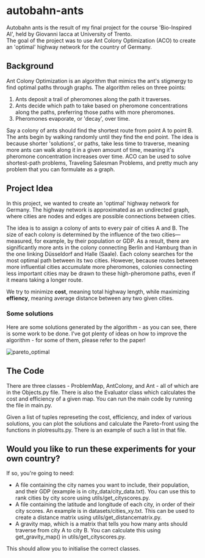 # autobahn-ants

Autobahn ants is the result of my final project for the course 'Bio-Inspired AI', held by Giovanni Iacca at University of Trento. \
The goal of the project was to use Ant Colony Optimization (ACO) to create an 'optimal' highway network for the country of Germany.

## Background

Ant Colony Optimization is an algorithm that mimics the ant's stigmergy to find optimal paths through graphs. The algorithm relies on three points:
1. Ants deposit a trail of pheromones along the path it traverses.
2. Ants decide which path to take based on pheromone concentrations along the paths, preferring those paths with more pheromones.
3. Pheromones evaporate, or 'decay', over time.


Say a colony of ants should find the shortest route from point A to point B. The ants begin by walking randomly until they find the end point. The idea is because shorter 'solutions', or paths, take less time to traverse, meaning more ants can walk along it in a given amount of time, meaning it's pheromone concentration increases over time. ACO can be used to solve shortest-path problems, Traveling Salesman Problems, and pretty much any problem that you can formulate as a graph.

## Project Idea

In this project, we wanted to create an 'optimal' highway network for Germany. The highway network is approximated as an undirected graph, where cities are nodes and edges are possible connections between cities.

The idea is to assign a colony of ants to every pair of cities A and B. The size of each colony is determined by the influence of the two cities—measured, for example, by their population or GDP. As a result, there are significantly more ants in the colony connecting Berlin and Hamburg than in the one linking Düsseldorf and Halle (Saale). Each colony searches for the most optimal path between its two cities. However, because routes between more influential cities accumulate more pheromones, colonies connecting less important cities may be drawn to these high-pheromone paths, even if it means taking a longer route.


We try to minimize **cost**, meaning total highway length, while maximizing **effiency**, meaning average distance between any two given cities. 

### Some solutions

Here are some solutions generated by the algorithm - as you can see, there is some work to be done. I've got plenty of ideas on how to improve the algorithm - for some of them, please refer to the paper!

![pareto_optimal](https://github.com/user-attachments/assets/02fbe66d-803c-44eb-8d5e-207827739043)


## The Code

There are three classes - ProblemMap, AntColony, and Ant - all of which are in the Objects.py file. There is also the Evaluator class which calculates the cost and efficiency of a given map. You can run the main code by running the file in main.py.

Given a list of tuples represeting the cost, efficiency, and index of various solutions, you can plot the solutions and calculate the Pareto-front using the functions in plotresults.py. There is an example of such a list in that file.


## Would you like to run these experiments for your own country?

If so, you're going to need:

* A file containing the city names you want to include, their population, and their GDP (example is in city_data/city_data.txt). You can use this to rank cities by city score using utils/get_cityscores.py. 
* A file containing the latitude and longitude of each city, in order of their city scores. An example is in datasets/cities_xy.txt. This can be used to create a distance matrix using utils/get_distancematrix.py.
* A gravity map, which is a matrix that tells you how many ants should traverse from city A to city B. You can calculate this using get_gravity_map() in utils/get_cityscores.py.

This should allow you to initialise the correct classes.




